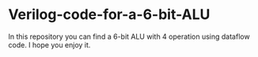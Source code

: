 # Verilog-code-for-a-6-bit-ALU
In this repository you can find a 6-bit ALU with 4 operation using dataflow code. I hope you enjoy it.

